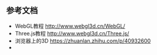 ## 参考文档
* WebGL教程 http://www.webgl3d.cn/WebGL/
* Three.js教程 http://www.webgl3d.cn/Three.js/
* 浏览器上的3D https://zhuanlan.zhihu.com/p/40932600
* 
